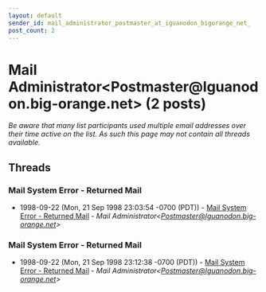 ```yaml
---
layout: default
sender_id: mail_administrator_postmaster_at_iguanodon_bigorange_net_
post_count: 2
---
```


# Mail Administrator<Postmaster<span>@</span>Iguanodon.big-orange.net> (2 posts)

_Be aware that many list participants used multiple email addresses over their time active on the list. As such this page may not contain all threads available._

## Threads

### Mail System Error - Returned Mail
+ 1998-09-22 (Mon, 21 Sep 1998 23:03:54 -0700 (PDT)) - [Mail System Error - Returned Mail](/archive/1998/09/9171af0346fcabda0f46f021186dfb724be712b3ac67e62bce39dfcbe6d2e01e) - _Mail Administrator\<Postmaster@Iguanodon.big-orange.net\>_

### Mail System Error - Returned Mail
+ 1998-09-22 (Mon, 21 Sep 1998 23:12:38 -0700 (PDT)) - [Mail System Error - Returned Mail](/archive/1998/09/84f3e3e1abe53b2a899fe63f125542127d99026737917c887b37127989b77aac) - _Mail Administrator\<Postmaster@Iguanodon.big-orange.net\>_

